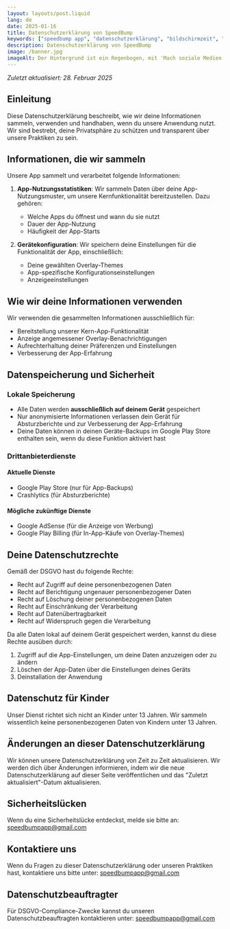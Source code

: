 ```yaml
---
layout: layouts/post.liquid
lang: de
date: 2025-01-16
title: Datenschutzerklärung von SpeedBump
keywords: ["speedbump app", "datenschutzerklärung", "bildschirmzeit", "dsgvo"]
description: Datenschutzerklärung von SpeedBump
image: /banner.jpg
imageAlt: Der Hintergrund ist ein Regenbogen, mit 'Mach soziale Medien nervig' in der Mitte in der Schriftart Comic Sans und einer schlecht gezeichneten Katze in der oberen rechten Ecke. Es nimmt Bezug auf das Internet-Meme 'graphic design is my passion'.
---
```


*Zuletzt aktualisiert: 28. Februar 2025*

## Einleitung
Diese Datenschutzerklärung beschreibt, wie wir deine Informationen sammeln, verwenden und handhaben, wenn du unsere Anwendung nutzt. Wir sind bestrebt, deine Privatsphäre zu schützen und transparent über unsere Praktiken zu sein.

## Informationen, die wir sammeln
Unsere App sammelt und verarbeitet folgende Informationen:

1. **App-Nutzungsstatistiken**: Wir sammeln Daten über deine App-Nutzungsmuster, um unsere Kernfunktionalität bereitzustellen. Dazu gehören:
   - Welche Apps du öffnest und wann du sie nutzt
   - Dauer der App-Nutzung
   - Häufigkeit der App-Starts

2. **Gerätekonfiguration**: Wir speichern deine Einstellungen für die Funktionalität der App, einschließlich:
   - Deine gewählten Overlay-Themes
   - App-spezifische Konfigurationseinstellungen
   - Anzeigeeinstellungen

## Wie wir deine Informationen verwenden
Wir verwenden die gesammelten Informationen ausschließlich für:
- Bereitstellung unserer Kern-App-Funktionalität
- Anzeige angemessener Overlay-Benachrichtigungen
- Aufrechterhaltung deiner Präferenzen und Einstellungen
- Verbesserung der App-Erfahrung

## Datenspeicherung und Sicherheit

### Lokale Speicherung
- Alle Daten werden **ausschließlich auf deinem Gerät** gespeichert
- Nur anonymisierte Informationen verlassen dein Gerät für Absturzberichte und zur Verbesserung der App-Erfahrung
- Deine Daten können in deinen Geräte-Backups im Google Play Store enthalten sein, wenn du diese Funktion aktiviert hast

### Drittanbieterdienste

#### Aktuelle Dienste
- Google Play Store (nur für App-Backups)
- Crashlytics (für Absturzberichte)

#### Mögliche zukünftige Dienste
- Google AdSense (für die Anzeige von Werbung)
- Google Play Billing (für In-App-Käufe von Overlay-Themes)

## Deine Datenschutzrechte
Gemäß der DSGVO hast du folgende Rechte:
- Recht auf Zugriff auf deine personenbezogenen Daten
- Recht auf Berichtigung ungenauer personenbezogener Daten
- Recht auf Löschung deiner personenbezogenen Daten
- Recht auf Einschränkung der Verarbeitung
- Recht auf Datenübertragbarkeit
- Recht auf Widerspruch gegen die Verarbeitung

Da alle Daten lokal auf deinem Gerät gespeichert werden, kannst du diese Rechte ausüben durch:
1. Zugriff auf die App-Einstellungen, um deine Daten anzuzeigen oder zu ändern
2. Löschen der App-Daten über die Einstellungen deines Geräts
3. Deinstallation der Anwendung

## Datenschutz für Kinder
Unser Dienst richtet sich nicht an Kinder unter 13 Jahren. Wir sammeln wissentlich keine personenbezogenen Daten von Kindern unter 13 Jahren.

## Änderungen an dieser Datenschutzerklärung
Wir können unsere Datenschutzerklärung von Zeit zu Zeit aktualisieren. Wir werden dich über Änderungen informieren, indem wir die neue Datenschutzerklärung auf dieser Seite veröffentlichen und das "Zuletzt aktualisiert"-Datum aktualisieren.

## Sicherheitslücken
Wenn du eine Sicherheitslücke entdeckst, melde sie bitte an: speedbumpapp@gmail.com

## Kontaktiere uns
Wenn du Fragen zu dieser Datenschutzerklärung oder unseren Praktiken hast, kontaktiere uns bitte unter: speedbumpapp@gmail.com

## Datenschutzbeauftragter
Für DSGVO-Compliance-Zwecke kannst du unseren Datenschutzbeauftragten kontaktieren unter: speedbumpapp@gmail.com
